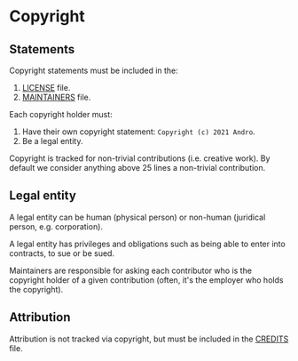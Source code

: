 <!-- SPDX-License-Identifier: MIT-only -->

# Copyright

## Statements

Copyright statements must be included in the:

1. [LICENSE](https://github.com/CMihai99/andro/blob/main/LICENSE) file.
1. [MAINTAINERS](https://github.com/CMihai99/andro/blob/main/MAINTAINERS.md) file.

Each copyright holder must:

1. Have their own copyright statement: ``Copyright (c) 2021 Andro``.
1. Be a legal entity.

Copyright is tracked for non-trivial contributions (i.e. creative work).
By default we consider anything above 25 lines a non-trivial contribution.

## Legal entity

A legal entity can be human (physical person)
or non-human (juridical person, e.g. corporation).

A legal entity has privileges and obligations such
as being able to enter into contracts, to sue or be sued.

Maintainers are responsible for asking each contributor who is the copyright holder of a given contribution
(often, it's the employer who holds the copyright).

## Attribution

Attribution is not tracked via copyright,
but must be included in the [CREDITS](https://github.com/CMihai99/andro/blob/main/CREDITS.md) file.